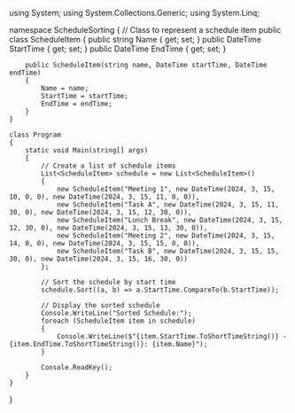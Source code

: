 using System;
using System.Collections.Generic;
using System.Linq;

namespace ScheduleSorting
{
    // Class to represent a schedule item
    public class ScheduleItem
    {
        public string Name { get; set; }
        public DateTime StartTime { get; set; }
        public DateTime EndTime { get; set; }

        public ScheduleItem(string name, DateTime startTime, DateTime endTime)
        {
            Name = name;
            StartTime = startTime;
            EndTime = endTime;
        }
    }

    class Program
    {
        static void Main(string[] args)
        {
            // Create a list of schedule items
            List<ScheduleItem> schedule = new List<ScheduleItem>()
            {
                new ScheduleItem("Meeting 1", new DateTime(2024, 3, 15, 10, 0, 0), new DateTime(2024, 3, 15, 11, 0, 0)),
                new ScheduleItem("Task A", new DateTime(2024, 3, 15, 11, 30, 0), new DateTime(2024, 3, 15, 12, 30, 0)),
                new ScheduleItem("Lunch Break", new DateTime(2024, 3, 15, 12, 30, 0), new DateTime(2024, 3, 15, 13, 30, 0)),
                new ScheduleItem("Meeting 2", new DateTime(2024, 3, 15, 14, 0, 0), new DateTime(2024, 3, 15, 15, 0, 0)),
                new ScheduleItem("Task B", new DateTime(2024, 3, 15, 15, 30, 0), new DateTime(2024, 3, 15, 16, 30, 0))
            };

            // Sort the schedule by start time
            schedule.Sort((a, b) => a.StartTime.CompareTo(b.StartTime));

            // Display the sorted schedule
            Console.WriteLine("Sorted Schedule:");
            foreach (ScheduleItem item in schedule)
            {
                Console.WriteLine($"{item.StartTime.ToShortTimeString()} - {item.EndTime.ToShortTimeString()}: {item.Name}");
            }

            Console.ReadKey();
        }
    }
}
